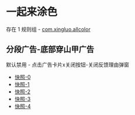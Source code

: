 # 一起来涂色

存在 1 规则组 - [com.xingluo.allcolor](/src/apps/com.xingluo.allcolor.ts)

## 分段广告-底部穿山甲广告

默认禁用 - 点击广告卡片x关闭按钮-关闭反馈理由弹窗

- [快照-0](https://i.gkd.li/import/12640358)
- [快照-1](https://i.gkd.li/import/12640359)
- [快照-2](https://i.gkd.li/import/12640362)
- [快照-3](https://i.gkd.li/import/12640374)
- [快照-4](https://i.gkd.li/import/12640406)
